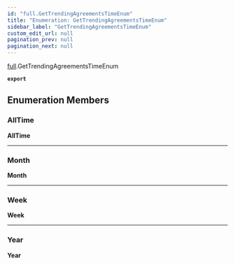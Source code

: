 ```yaml
---
id: "full.GetTrendingAgreementsTimeEnum"
title: "Enumeration: GetTrendingAgreementsTimeEnum"
sidebar_label: "GetTrendingAgreementsTimeEnum"
custom_edit_url: null
pagination_prev: null
pagination_next: null
---
```


[full](../namespaces/full.md).GetTrendingAgreementsTimeEnum

**`export`**

## Enumeration Members

### AllTime

 **AllTime**

___

### Month

 **Month**

___

### Week

 **Week**

___

### Year

 **Year**
